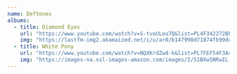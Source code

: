 ```yaml
---
name: Deftones
albums:
  - title: Diamond Eyes
    url: "https://www.youtube.com/watch?v=S-tvoULeu7Q&list=PL4F342272BF164E1F"
    img: "https://lastfm-img2.akamaized.net/i/u/ar0/b147998d71874fb99dcc1bd1a33f75d8"
  - title: White Pony
    url: "https://www.youtube.com/watch?v=NQXKrdZwd-k&list=PL7FEF54F3A45A687E"
    img: "https://images-na.ssl-images-amazon.com/images/I/51BXwSNRwIL._SY355_.jpg"
---
```

